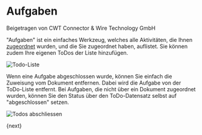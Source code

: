 # Aufgaben
<span class="text-muted contributed-by">Beigetragen von CWT Connector & Wire Technology GmbH</span>

"Aufgaben" ist ein einfaches Werkzeug, welches alle Aktivitäten, die Ihnen [zugeordnet](https://erpnext.com/collaboration-tools/assignment) wurden, und die Sie zugeordnet haben, auflistet. Sie können zudem Ihre eigenen ToDos der Liste hinzufügen.

![Todo-Liste](/docs/assets/old_images/erpnext/todo-list.png)

Wenn eine Aufgabe abgeschlossen wurde, können Sie einfach die Zuweisung vom Dokument entfernen. Dabei wird die Aufgabe von der ToDo-Liste entfernt. Bei Aufgaben, die nicht über ein Dokument zugeordnet wurden, können Sie den Status über den ToDo-Datensatz selbst auf "abgeschlossen" setzen.

![Todos abschliessen](/docs/assets/old_images/erpnext/todo-close.png)

{next}
